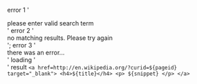 error 1 '<div class="error"> please enter valid search term</div>'
error 2 '<div class="error">no matching results. Please try again</div>';
error 3 '<div class="error"> there was an error...</div>'
loading '<div class="loading"></div>'
result `<a href=http://en.wikipedia.org/?curid=${pageid} target="_blank">
            <h4>${title}</h4>
            <p>
              ${snippet}
            </p>
          </a>`